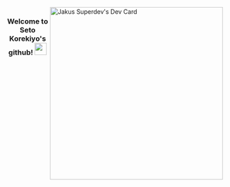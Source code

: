 <div style="display: flex; justify-contents: center;">
<h3 align="center">
  Welcome to Seto Korekiyo's github!
  <img src="https://media.giphy.com/media/hvRJCLFzcasrR4ia7z/giphy.gif" width="28">
</h3>
<a href="https://app.daily.dev/SuperJakus"><img src="https://api.daily.dev/devcards/d3cb2a1442084ce19f452fe8c6cef9e7.png?r=qjh" width="400" alt="Jakus Superdev's Dev Card"/>
</a>
 </div>
